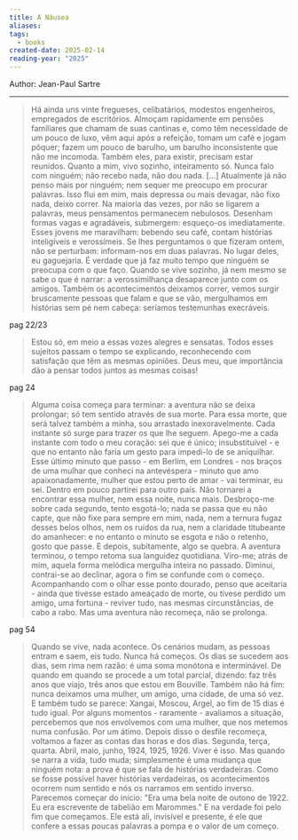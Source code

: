 ```yaml
---
title: A Náusea
aliases: 
tags:
  - books
created-date: 2025-02-14
reading-year: "2025"
---
```




Author: Jean-Paul Sartre

---


> Há ainda uns vinte fregueses, celibatários, modestos engenheiros, empregados de escritórios. Almoçam rapidamente em pensões familiares que chamam de suas cantinas e, como têm necessidade de um pouco de luxo, vêm aqui após a refeição, tomam um café e jogam pôquer; fazem um pouco de barulho, um barulho inconsistente que não me incomoda. Também eles, para existir, precisam estar reunidos.
> Quanto a mim, vivo sozinho, inteiramento só. Nunca falo com ninguém; não recebo nada, não dou nada. 
> [...]
> Atualmente já não penso mais por ninguém; nem sequer me preocupo em procurar palavras. Isso flui em mim, mais depressa ou mais devagar, não fixo nada, deixo correr. Na maioria das vezes, por não se ligarem a palavras, meus pensamentos permanecem nebulosos. Desenham formas vagas e agradáveis, submergem: esqueço-os imediatamente.
> Esses jovens me maravilham: bebendo seu café, contam histórias inteligíveis e verossímeis. Se lhes perguntamos o que fizeram ontem, não se perturbam: informam-nos em duas palavras. No lugar deles, eu gaguejaria. É verdade que já faz muito tempo que ninguém se preocupa com o que faço. Quando se vive sozinho, já nem mesmo se sabe o que é narrar: a verossimilhança desaparece junto com os amigos. Também os acontecimentos deixamos correr, vemos surgir bruscamente pessoas que falam e que se vão, mergulhamos em histórias sem pé nem cabeça: seríamos testemunhas execráveis.

pag 22/23

> Estou só, em meio a essas vozes alegres e sensatas. Todos esses sujeitos passam o tempo se explicando, reconhecendo com satisfação que têm as mesmas opiniões. Deus meu, que importância dão a pensar todos juntos as mesmas coisas!

pag 24



>Alguma coisa começa para terminar: a aventura não se deixa prolongar; só tem sentido através de sua morte. Para essa morte, que será talvez também a minha, sou arrastado inexoravelmente. Cada instante só surge para trazer os que lhe seguem. Apego-me a cada instante com todo o meu coração: sei que é único; insubstituível - e que no entanto não faria um gesto para impedi-lo de se aniquilhar. Esse último minuto que passo - em Berlim, em Londres - nos braços de uma mulhar que conheci na antevéspera - minuto que amo apaixonadamente, mulher que estou perto de amar - vai terminar, eu sei. Dentro em pouco partirei para outro país. Não tornarei a encontrar essa mulher, nem essa noite, nunca mais. Desbroço-me sobre cada segundo, tento esgotá-lo; nada se passa que eu não capte, que não fixe para sempre em mim, nada, nem a ternura fugaz desses belos olhos, nem os ruídos da rua, nem a claridade titubeante do amanhecer: e no entanto o minuto se esgota e não o retenho, gosto que passe.
>E depois, subitamente, algo se quebra. A aventura terminou, o tempo retoma sua languidez quotidiana. Viro-me; atrás de mim, aquela forma melódica mergulha inteira no passado. Diminui, contrai-se ao declinar, agora o fim se confunde com o começo. Acompanhando com o olhar esse ponto dourado, penso que aceitaria - ainda que tivesse estado ameaçado de morte, ou tivese perdido um amigo, uma fortuna - reviver tudo, nas mesmas circunstâncias, de cabo a rabo. Mas uma aventura não recomeça, não se prolonga.

pag 54


> Quando se vive, nada acontece. Os cenários mudam, as pessoas entram e saem, eis tudo. Nunca há começos. Os dias se sucedem aos dias, sem rima nem razão: é uma soma monótona e interminável. De quando em quando se procede a um total parcial, dizendo: faz três anos que viajo, três anos que estou em Bouville. Também não há fim: nunca deixamos uma mulher, um amigo, uma cidade, de uma só vez. E também tudo se parece: Xangai, Moscou, Argel, ao fim de 15 dias é tudo igual. Por alguns momentos - raramente - avaliamos a situação, percebemos que nos envolvemos com uma mulher, que nos metemos numa confusão. Por um átimo. Depois disso o desfile recomeça, voltamos a fazer as contas das horas e dos dias. Segunda, terça, quarta. Abril, maio, junho, 1924, 1925, 1926.
> Viver é isso. Mas quando se narra a vida, tudo muda; simplesmente é uma mudança que ninguém nota: a prova é que se fala de histórias verdadeiras. Como se fosse possível haver histórias verdadeiras, os acontecimentos ocorrem num sentido e nós os narramos em sentido inverso. Parecemos começar do início: "Era uma bela noite de outono de 1922. Eu era escrevente de tabelião em Marommes." E na verdade foi pelo fim que começamos. Ele está ali, invisível e presente, é ele que confere a essas poucas palavras a pompa e o valor de um começo.